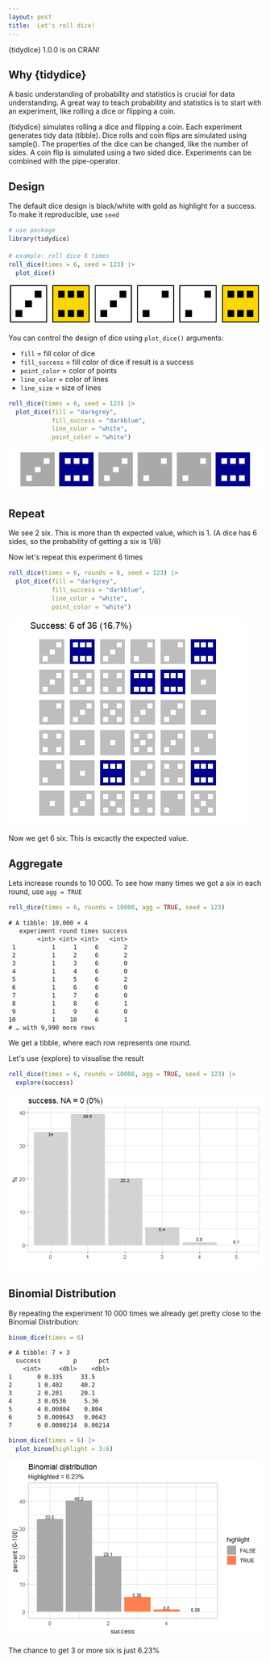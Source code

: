 ```yaml
---
layout: post
title:  Let's roll dice!
---
```


{tidydice} 1.0.0 is on CRAN!

## Why {tidydice}

A basic understanding of probability and statistics is crucial for data understanding. 
A great way to teach probability and statistics is to start with an experiment, like rolling a dice or flipping a coin.

{tidydice} simulates rolling a dice and flipping a coin. Each experiment generates tidy data (tibble). 
Dice rolls and coin flips are simulated using sample(). 
The properties of the dice can be changed, like the number of sides. 
A coin flip is simulated using a two sided dice. Experiments can be combined with the pipe-operator. 
  
## Design  
  
The default dice design is black/white with gold as highlight for a success.
To make it reproducible, use ```seed```

```R
# use package
library(tidydice)
  
# example: roll dice 6 times
roll_dice(times = 6, seed = 123) |>
  plot_dice()
```

![explore](../images/tidydice-roll-dice-6.png)

 You can control the design of dice using ```plot_dice()``` arguments: 
* ```fill``` = fill color of dice
* ```fill_success``` = fill color of dice if result is a success
* ```point_color``` = color of points
* ```line_color``` = color of lines
* ```line_size``` = size of lines

```R
roll_dice(times = 6, seed = 123) |> 
  plot_dice(fill = "darkgrey", 
            fill_success = "darkblue",
            line_color = "white",
            point_color = "white")
```

![explore](../images/tidydice-roll-dice-6-design.png)

## Repeat

We see 2 six. This is more than th expected value, which is 1. (A dice has 6 sides, so the probability of getting a six is 1/6)

Now let's repeat this experiment 6 times

```R
roll_dice(times = 6, rounds = 6, seed = 123) |> 
  plot_dice(fill = "darkgrey", 
            fill_success = "darkblue",
            line_color = "white",
            point_color = "white")
```

![explore](../images/tidydice-roll-dice-36-design.png)

Now we get 6 six. This is excactly the expected value.

## Aggregate

Lets increase rounds to 10 000. To see how many times we got a six in each round, use ```agg = TRUE```

```R
roll_dice(times = 6, rounds = 10000, agg = TRUE, seed = 123)
```

```
# A tibble: 10,000 × 4
   experiment round times success
        <int> <int> <int>   <int>
 1          1     1     6       2
 2          1     2     6       2
 3          1     3     6       0
 4          1     4     6       0
 5          1     5     6       2
 6          1     6     6       0
 7          1     7     6       0
 8          1     8     6       1
 9          1     9     6       0
10          1    10     6       1
# … with 9,990 more rows
```

We get a tibble, where each row represents one round.

Let's use {explore} to visualise the result

```R
roll_dice(times = 6, rounds = 10000, agg = TRUE, seed = 123) |>
  explore(success)
```

![explore](../images/tidydice-explore-success-6-10000.png)

## Binomial Distribution

By repeating the experiment 10 000 times we already get pretty close to the Binomial Distribution:

```R
binom_dice(times = 6)
```

```
# A tibble: 7 × 3
  success         p      pct
    <int>     <dbl>    <dbl>
1       0 0.335     33.5    
2       1 0.402     40.2    
3       2 0.201     20.1    
4       3 0.0536     5.36   
5       4 0.00804    0.804  
6       5 0.000643   0.0643 
7       6 0.0000214  0.00214
```

```R
binom_dice(times = 6) |>
  plot_binom(highlight = 3:6)
```

![explore](../images/tidydice-binom-6.png)

The chance to get 3 or more six is just 6.23%
